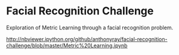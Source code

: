# Facial Recognition Challenge

Exploration of Metric Learning through a facial recognition problem. 

http://nbviewer.ipython.org/github/anthonyray/facial-recognition-challenge/blob/master/Metric%20Learning.ipynb
